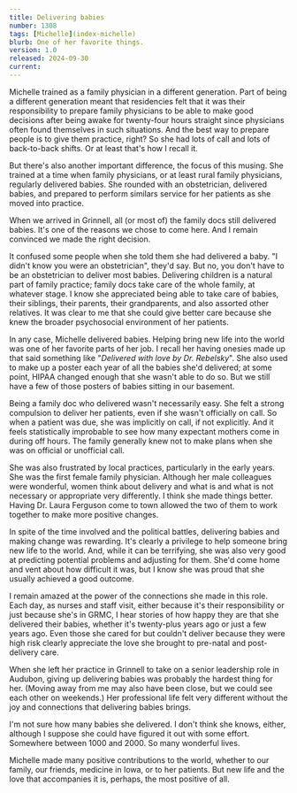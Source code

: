 ```yaml
---
title: Delivering babies
number: 1308
tags: [Michelle](index-michelle)
blurb: One of her favorite things.
version: 1.0
released: 2024-09-30
current:
---
```

Michelle trained as a family physician in a different generation. Part of being a different generation meant that residencies felt that it was their responsibility to prepare family physicians to be able to make good decisions after being awake for twenty-four hours straight since physicians often found themselves in such situations. And the best way to prepare people is to give them practice, right? So she had lots of call and lots of back-to-back shifts. Or at least that's how I recall it.

But there's also another important difference, the focus of this musing. She trained at a time when family physicians, or at least rural family physicians, regularly delivered babies. She rounded with an obstetrician, delivered babies, and prepared to perform similars service for her patients as she moved into practice.

When we arrived in Grinnell, all (or most of) the family docs still delivered babies. It's one of the reasons we chose to come here. And I remain convinced we made the right decision.

It confused some people when she told them she had delivered a baby. "I didn't know you were an obstetrician", they'd say. But no, you don't have to be an obstetrician to deliver most babies. Delivering children is a natural part of family practice; family docs take care of the whole family, at whatever stage. I know she appreciated being able to take care of babies, their siblings, their parents, their grandparents, and also assorted other relatives. It was clear to me that she could give better care because she knew the broader psychosocial environment of her patients.

In any case, Michelle delivered babies. Helping bring new life into the world was one of her favorite parts of her job. I recall her having onesies made up that said something like "_Delivered with love by Dr. Rebelsky_". She also used to make up a poster each year of all the babies she'd delivered; at some point, HIPAA changed enough that she wasn't able to do so. But we still have a few of those posters of babies sitting in our basement.

Being a family doc who delivered wasn't necessarily easy. She felt a strong compulsion to deliver her patients, even if she wasn't officially on call. So when a patient was due, she was implicitly on call, if not explicitly. And it feels statistically improbable to see how many expectant mothers come in during off hours. The family generally knew not to make plans when she was on official or unofficial call.

She was also frustrated by local practices, particularly in the early years. She was the first female family physician. Although her male colleagues were wonderful, women think about delivery and what is and what is not necessary or appropriate very differently. I think she made things better. Having Dr. Laura Ferguson come to town allowed the two of them to work together to make more positive changes.

In spite of the time involved and the political battles, delivering babies and making change was rewarding. It's clearly a privilege to help someone bring new life to the world. And, while it can be terrifying, she was also very good at predicting potential problems and adjusting for them. She'd come home and vent about how difficult it was, but I know she was proud that she usually achieved a good outcome.

I remain amazed at the power of the connections she made in this role. Each day, as nurses and staff visit, either because it's their responsibility or just because she's in GRMC, I hear stories of how happy they are that she delivered their babies, whether it's twenty-plus years ago or just a few years ago. Even those she cared for but couldn't deliver because they were high risk clearly appreciate the love she brought to pre-natal and post-delivery care.

When she left her practice in Grinnell to take on a senior leadership role in Audubon, giving up delivering babies was probably the hardest thing for her. (Moving away from me may also have been close, but we could see each other on weekends.) Her professional life felt very different without the joy and connections that delivering babies brings.

I'm not sure how many babies she delivered. I don't think she knows, either, although I suppose she could have figured it out with some effort. Somewhere between 1000 and 2000. So many wonderful lives. 

Michelle made many positive contributions to the world, whether to our family, our friends, medicine in Iowa, or to her patients. But new life and the love that accompanies it is, perhaps, the most positive of all.
